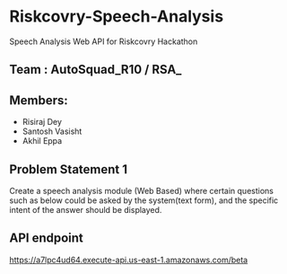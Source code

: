 # Riskcovry-Speech-Analysis
Speech Analysis Web API for Riskcovry Hackathon

## Team : AutoSquad_R10 / RSA_

## Members:
* Risiraj Dey
* Santosh Vasisht
* Akhil Eppa

## Problem Statement 1

Create a speech analysis module (Web Based) where certain questions such as
below could be asked by the system(text form), and the specific intent of the
answer should be displayed.

## API endpoint
https://a7lpc4ud64.execute-api.us-east-1.amazonaws.com/beta
